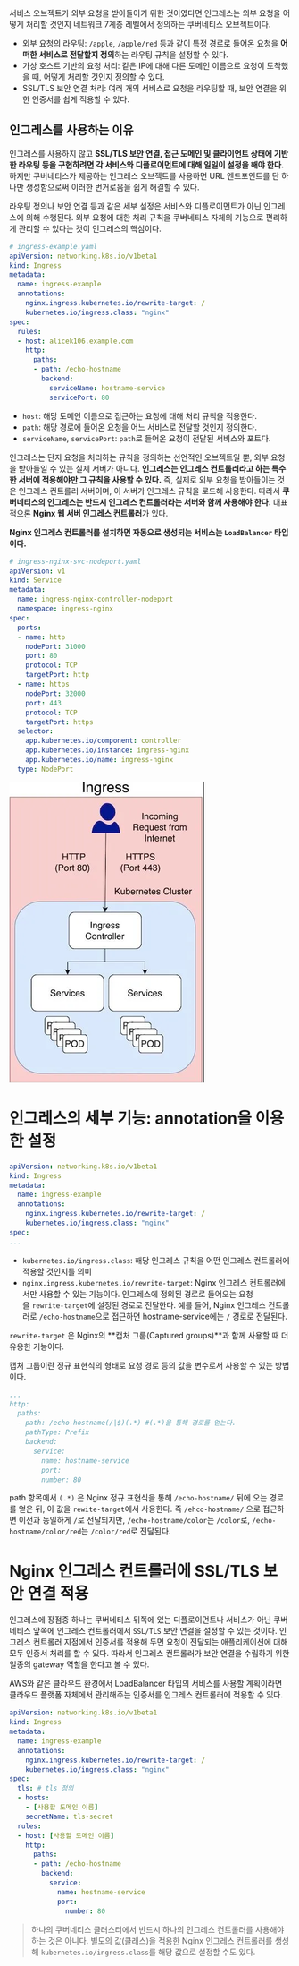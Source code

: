 서비스 오브젝트가 외부 요청을 받아들이기 위한 것이였다면 인그레스는 외부 요청을 어떻게 처리할 것인지 네트워크 7계층 레벨에서 정의하는 쿠버네티스 오브젝트이다.

- 외부 요청의 라우팅: `/apple`, `/apple/red` 등과 같이 특정 경로로 들어온 요청을 **어떠한 서비스로 전달할지 정의**하는 라우팅 규칙을 설정할 수 있다.
- 가상 호스트 기반의 요청 처리: 같은 IP에 대해 다른 도메인 이름으로 요청이 도착했을 때, 어떻게 처리할 것인지 정의할 수 있다.
- SSL/TLS 보안 연결 처리: 여러 개의 서비스로 요청을 라우팅할 때, 보안 연결을 위한 인증서를 쉽게 적용할 수 있다.

## 인그레스를 사용하는 이유

인그레스를 사용하지 않고  **SSL/TLS 보안 연결, 접근 도메인 및 클라이언트 상태에 기반한 라우팅 등을 구현하려면 각 서비스와 디플로이먼트에 대해 일일이 설정을 해야 한다.** 하지만 쿠버네티스가 제공하는 인그레스 오브젝트를 사용하면 URL 엔드포인트를 단 하나만 생성함으로써 이러한 번거로움을 쉽게 해결할 수 있다.

라우팅 정의나 보안 연결 등과 같은 세부 설정은 서비스와 디플로이먼트가 아닌 인그레스에 의해 수행된다. 외부 요청에 대한 처리 규칙을 쿠버네티스 자체의 기능으로 편리하게 관리할 수 있다는 것이 인그레스의 핵심이다.

```yaml
# ingress-example.yaml
apiVersion: networking.k8s.io/v1beta1
kind: Ingress
metadata:
  name: ingress-example
  annotations:
    nginx.ingress.kubernetes.io/rewrite-target: /
    kubernetes.io/ingress.class: "nginx"
spec:
  rules:
  - host: alicek106.example.com
    http:
      paths:
      - path: /echo-hostname
        backend:
          serviceName: hostname-service
          servicePort: 80
```

- `host`: 해당 도메인 이름으로 접근하는 요청에 대해 처리 규칙을 적용한다.
- `path`: 해당 경로에 들어온 요청을 어느 서비스로 전달할 것인지 정의한다.
- `serviceName`, `servicePort`: `path`로 들어온 요청이 전달된 서비스와 포트다.

인그레스는 단지 요청을 처리하는 규칙을 정의하는 선언적인 오브젝트일 뿐, 외부 요청을 받아들일 수 있는 실제 서버가 아니다. **인그레스는 인그레스 컨트롤러라고 하는 특수한 서버에 적용해야만 그 규칙을 사용할 수 있다.** 즉, 실제로 외부 요청을 받아들이는 것은 인그레스 컨트롤러 서버이며, 이 서버가 인그레스 규칙을 로드해 사용한다. 따라서 **쿠버네티스의 인그레스는 반드시 인그레스 컨트롤러라는 서버와 함께 사용해야 한다.** 대표적으론 **Nginx 웹 서버 인그레스 컨트롤러**가 있다.

**Nginx 인그레스 컨트롤러를 설치하면 자동으로 생성되는 서비스는 `LoadBalancer` 타입이다.**

```yaml
# ingress-nginx-svc-nodeport.yaml
apiVersion: v1
kind: Service
metadata:
  name: ingress-nginx-controller-nodeport
  namespace: ingress-nginx
spec:
  ports:
  - name: http
    nodePort: 31000
    port: 80
    protocol: TCP
    targetPort: http
  - name: https
    nodePort: 32000
    port: 443
    protocol: TCP
    targetPort: https
  selector:
    app.kubernetes.io/component: controller
    app.kubernetes.io/instance: ingress-nginx
    app.kubernetes.io/name: ingress-nginx
  type: NodePort
```
![img.png](images/img.png)

# **인그레스의 세부 기능: annotation을 이용한 설정**

```yaml
apiVersion: networking.k8s.io/v1beta1
kind: Ingress
metadata:
  name: ingress-example
  annotations:
    nginx.ingress.kubernetes.io/rewrite-target: /
    kubernetes.io/ingress.class: "nginx"
spec:
...
```

- `kubernetes.io/ingress.class`: 해당 인그레스 규칙을 어떤 인그레스 컨트롤러에 적용할 것인지를 의미
- `nginx.ingress.kubernetes.io/rewrite-target`: Nginx 인그레스 컨트롤러에서만 사용할 수 있는 기능이다. 인그레스에 정의된 경로로 들어오는 요청을 `rewrite-target`에 설정된 경로로 전달한다. 예를 들어, Nginx 인그레스 컨트롤러로 `/echo-hostname`으로 접근하면 hostname-service에는 `/` 경로로 전달된다.

`rewrite-target` 은 Nginx의 **캡처 그룹(Captured groups)**과 함께 사용할 때 더 유용한 기능이다.

캡처 그룹이란 정규 표현식의 형태로 요청 경로 등의 값을 변수로서 사용할 수 있는 방법이다.

```yaml
...
http:
  paths: 
  - path: /echo-hostname(/|$)(.*) #(.*)을 통해 경로를 얻는다.
    pathType: Prefix
    backend:
      service:
        name: hostname-service
        port: 
        number: 80
```

path 항목에서 `(.*)` 은 Nginx 정규 표현식을 통해 `/echo-hostname/` 뒤에 오는 경로를 얻은 뒤, 이 값을 `rewite-target`에서 사용한다. 즉 `/ehco-hostname/` 으로 접근하면 이전과 동일하게 `/`로 전달되지만, `/echo-hostname/color`는 `/color`로, `/echo-hostname/color/red`는 `/color/red`로 전달된다.

# **Nginx 인그레스 컨트롤러에 SSL/TLS 보안 연결 적용**

인그레스에 장점중 하나는 쿠버네티스 뒤쪽에 있는 디플로이먼트나 서비스가 아닌 쿠버네티스 앞쪽에 인그레스 컨트롤러에서 `SSL/TLS` 보안 연결을 설정할 수 있는 것이다.
인그레스 컨트롤러 지점에서 인증서를 적용해 두면 요청이 전달되는 애플리케이션에 대해 모두 인증서 처리를 할 수 있다. 따라서 인그레스 컨트롤러가 보안 연결을 수립하기 위한 일종의 gateway 역할을 한다고 볼 수 있다.

AWS와 같은 클라우드 환경에서 LoadBalancer 타입의 서비스를 사용할 계획이라면 클라우드 플랫폼 자체에서 관리해주는 인증서를 인그레스 컨트롤러에 적용할 수 있다.

```yaml
apiVersion: networking.k8s.io/v1beta1
kind: Ingress
metadata:
  name: ingress-example
  annotations:
    nginx.ingress.kubernetes.io/rewrite-target: /
    kubernetes.io/ingress.class: "nginx"
spec:
  tls: # tls 정의
  - hosts:
    - [사용할 도메인 이름]
    secretName: tls-secret
  rules:
  - host: [사용할 도메인 이름]
    http:
      paths:
      - path: /echo-hostname
        backend:
          service: 
            name: hostname-service
            port:
              number: 80
```

> 하나의 쿠버네티스 클러스터에서 반드시 하나의 인그레스 컨트롤러를 사용해야 하는 것은 아니다. 별도의 값(클래스)을 적용한 Nginx 인그레스 컨트롤러를 생성해 `kubernetes.io/ingress.class`를 해당 값으로 설정할 수도 있다.
>
